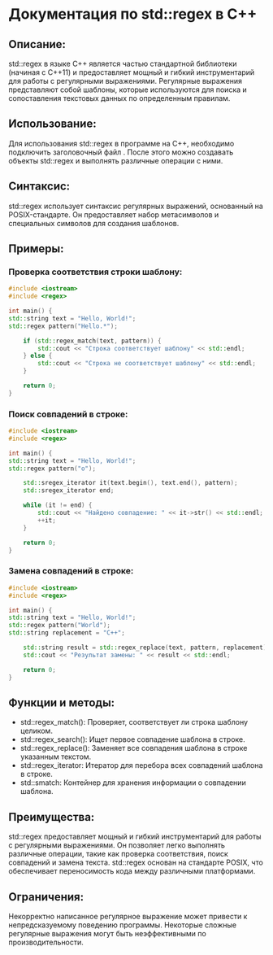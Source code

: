 # Документация по std::regex в C++

## Описание:
std::regex в языке C++ является частью стандартной библиотеки (начиная с C++11) и предоставляет мощный и гибкий инструментарий для работы с регулярными выражениями. Регулярные выражения представляют собой шаблоны, которые используются для поиска и сопоставления текстовых данных по определенным правилам.

## Использование:
Для использования std::regex в программе на C++, необходимо подключить заголовочный файл <regex>. После этого можно создавать объекты std::regex и выполнять различные операции с ними.

## Синтаксис:
std::regex использует синтаксис регулярных выражений, основанный на POSIX-стандарте. Он предоставляет набор метасимволов и специальных символов для создания шаблонов.

## Примеры:

### Проверка соответствия строки шаблону:
```cpp
#include <iostream>
#include <regex>

int main() {
std::string text = "Hello, World!";
std::regex pattern("Hello.*");

    if (std::regex_match(text, pattern)) {
        std::cout << "Строка соответствует шаблону" << std::endl;
    } else {
        std::cout << "Строка не соответствует шаблону" << std::endl;
    }

    return 0;
}
```
### Поиск совпадений в строке:
```cpp
#include <iostream>
#include <regex>

int main() {
std::string text = "Hello, World!";
std::regex pattern("o");

    std::sregex_iterator it(text.begin(), text.end(), pattern);
    std::sregex_iterator end;

    while (it != end) {
        std::cout << "Найдено совпадение: " << it->str() << std::endl;
        ++it;
    }

    return 0;
}
```
### Замена совпадений в строке:
```cpp
#include <iostream>
#include <regex>

int main() {
std::string text = "Hello, World!";
std::regex pattern("World");
std::string replacement = "C++";

    std::string result = std::regex_replace(text, pattern, replacement);
    std::cout << "Результат замены: " << result << std::endl;

    return 0;
}
```
## Функции и методы:

* std::regex_match(): Проверяет, соответствует ли строка шаблону целиком.
* std::regex_search(): Ищет первое совпадение шаблона в строке.
* std::regex_replace(): Заменяет все совпадения шаблона в строке указанным текстом.
* std::regex_iterator: Итератор для перебора всех совпадений шаблона в строке.
* std::smatch: Контейнер для хранения информации о совпадении шаблона.
## Преимущества:

std::regex предоставляет мощный и гибкий инструментарий для работы с регулярными выражениями.
Он позволяет легко выполнять различные операции, такие как проверка соответствия, поиск совпадений и замена текста.
std::regex основан на стандарте POSIX, что обеспечивает переносимость кода между различными платформами.
## Ограничения:

Некорректно написанное регулярное выражение может привести к непредсказуемому поведению программы.
Некоторые сложные регулярные выражения могут быть неэффективными по производительности.
